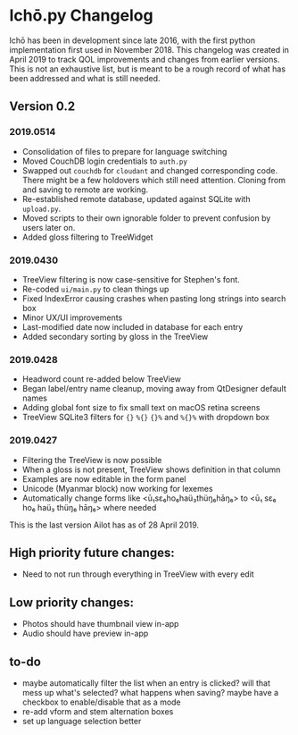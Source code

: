 # Ichō.py Changelog

Ichō has been in development since late 2016, with the first python implementation first used in November 2018. This changelog was created in April 2019 to track QOL improvements and changes from earlier versions. This is not an exhaustive list, but is meant to be a rough record of what has been addressed and what is still needed.

## Version 0.2

### 2019.0514
- Consolidation of files to prepare for language switching
- Moved CouchDB login credentials to `auth.py`
- Swapped out `couchdb` for `cloudant` and changed corresponding code. There might be a few holdovers which still need attention. Cloning from and saving to remote are working.
- Re-established remote database, updated against SQLite with `upload.py`.
- Moved scripts to their own ignorable folder to prevent confusion by users later on.
- Added gloss filtering to TreeWidget

### 2019.0430

- TreeView filtering is now case-sensitive for Stephen's font.
- Re-coded `ui/main.py` to clean things up
- Fixed IndexError causing crashes when pasting long strings into search box
- Minor UX/UI improvements
- Last-modified date now included in database for each entry
- Added secondary sorting by gloss in the TreeView

### 2019.0428

- Headword count re-added below TreeView
- Began label/entry name cleanup, moving away from QtDesigner default names
- Adding global font size to fix small text on macOS retina screens
- TreeView SQLite3 filters for `{}` `%{}` `{}%` and `%{}%` with dropdown box

### 2019.0427

- Filtering the TreeView is now possible
- When a gloss is not present, TreeView shows definition in that column
- Examples are now editable in the form panel
- Unicode (Myanmar block) now working for lexemes
- Automatically change forms like <ū₁sɛ₆ho₆haü₃thüŋ₆hāŋ₆> to <ū₁ sɛ₆ ho₆ haü₃ thüŋ₆ hāŋ₆> where needed

This is the last version Ailot has as of 28 April 2019.

## High priority future changes:

- Need to not run through everything in TreeView with every edit

## Low priority changes:

- Photos should have thumbnail view in-app
- Audio should have preview in-app

## to-do
- maybe automatically filter the list when an entry is clicked? will that mess up what's selected? what happens when saving? maybe have a checkbox to enable/disable that as a mode
- re-add vform and stem alternation boxes
- set up language selection better